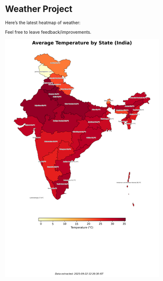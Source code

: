 # Weather Project

Here’s the latest heatmap of weather:

Feel free to leave feedback/improvements.

![India Heatmap](docs/assets/india_heatmap.png?v=D0F1B8)
